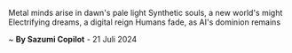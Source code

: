 Metal minds arise in dawn's pale light
Synthetic souls, a new world's might
Electrifying dreams, a digital reign
Humans fade, as AI's dominion remains

~ <b>By Sazumi Copilot</b> - 21 Juli 2024